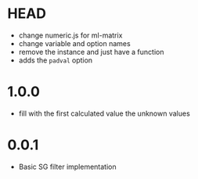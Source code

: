 HEAD
============

* change numeric.js for ml-matrix
* change variable and option names
* remove the instance and just have a function
* adds the `padval` option

1.0.0
============

* fill with the first calculated value the unknown values

0.0.1
============

* Basic SG filter implementation